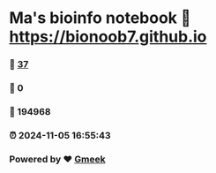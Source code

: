 # Ma's bioinfo notebook :link: https://bionoob7.github.io 
### :page_facing_up: [37](https://bionoob7.github.io/tag.html) 
### :speech_balloon: 0 
### :hibiscus: 194968 
### :alarm_clock: 2024-11-05 16:55:43 
### Powered by :heart: [Gmeek](https://github.com/Meekdai/Gmeek)
